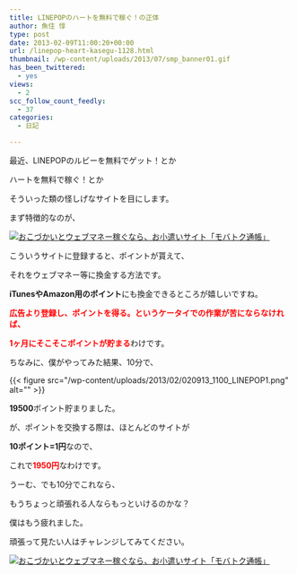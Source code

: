 ```yaml
---
title: LINEPOPのハートを無料で稼ぐ！の正体
author: 魚住 惇
type: post
date: 2013-02-09T11:00:20+00:00
url: /linepop-heart-kasegu-1128.html
thumbnail: /wp-content/uploads/2013/07/smp_banner01.gif
has_been_twittered:
  - yes
views:
  - 2
scc_follow_count_feedly:
  - 37
categories:
  - 日記

---
```

最近、LINEPOPのルビーを無料でゲット！とか

ハートを無料で稼ぐ！とか</p> 

そういった類の怪しげなサイトを目にします。</p> 

まず特徴的なのが、</p> 

<!--more-->

[<img decoding="async" src="http://sp.mtoku.jp/img/smp_banner01.gif" alt="おこづかいとウェブマネー稼ぐなら、お小遣いサイト「モバトク通帳」" />][1]</p> 

こういうサイトに登録すると、ポイントが貰えて、

それをウェブマネー等に換金する方法です。</p> 

**iTunesやAmazon用のポイント**にも換金できるところが嬉しいですね。</p> 

<span style="color: red;"><b>広告より登録し、ポイントを得る。というケータイでの作業が苦にならなければ、</b></span>

<span style="color: red;"><b>1ヶ月にそこそこポイントが貯まる</b></span>わけです。</p> 

ちなみに、僕がやってみた結果、10分で、

{{< figure src="/wp-content/uploads/2013/02/020913_1100_LINEPOP1.png" alt="" >}} 

**19500**ポイント貯まりました。

が、ポイントを交換する際は、ほとんどのサイトが

**10ポイント=1円**なので、

これで<span style="color: red;"><b>1950円</b></span>なわけです。</p> 

うーむ、でも10分でこれなら、

もうちょっと頑張れる人ならもっといけるのかな？</p> 

僕はもう疲れました。</p> 

頑張って見たい人はチャレンジしてみてください。

[<img decoding="async" src="http://sp.mtoku.jp/img/smp_banner01.gif" alt="おこづかいとウェブマネー稼ぐなら、お小遣いサイト「モバトク通帳」" />][1]

 [1]: http://sp.mtoku.jp/signup/?f=rbf&u=542585